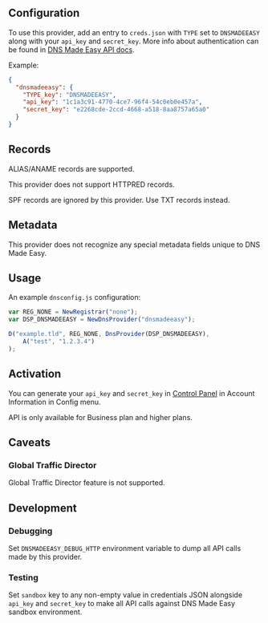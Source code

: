 ## Configuration

To use this provider, add an entry to `creds.json` with `TYPE` set to `DNSMADEEASY`
along with your `api_key` and `secret_key`. More info about authentication can be found in [DNS Made Easy API docs](https://api-docs.dnsmadeeasy.com/).

Example:

```json
{
  "dnsmadeeasy": {
    "TYPE_key": "DNSMADEEASY",
    "api_key": "1c1a3c91-4770-4ce7-96f4-54c0eb0e457a",
    "secret_key": "e2268cde-2ccd-4668-a518-8aa8757a65a0"
  }
}
```

## Records

ALIAS/ANAME records are supported.

This provider does not support HTTPRED records.

SPF records are ignored by this provider. Use TXT records instead.

## Metadata
This provider does not recognize any special metadata fields unique to DNS Made Easy.

## Usage
An example `dnsconfig.js` configuration:

```javascript
var REG_NONE = NewRegistrar("none");
var DSP_DNSMADEEASY = NewDnsProvider("dnsmadeeasy");

D("example.tld", REG_NONE, DnsProvider(DSP_DNSMADEEASY),
    A("test", "1.2.3.4")
);
```

## Activation
You can generate your `api_key` and `secret_key` in [Control Panel](https://cp.dnsmadeeasy.com/) in Account Information in Config menu.

API is only available for Business plan and higher plans.

## Caveats

### Global Traffic Director
Global Traffic Director feature is not supported.

## Development

### Debugging
Set `DNSMADEEASY_DEBUG_HTTP` environment variable to dump all API calls made by this provider.

### Testing
Set `sandbox` key to any non-empty value in credentials JSON alongside `api_key` and `secret_key` to make all API calls against DNS Made Easy sandbox environment.
